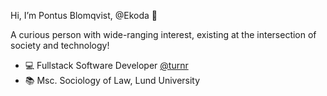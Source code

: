 Hi, I’m Pontus Blomqvist, @Ekoda 👋

A curious person with wide-ranging interest, existing at the intersection of society and technology!

- :computer: Fullstack Software Developer <a href="https://www.turnr.se/">@turnr</a>
- :books: Msc. Sociology of Law, Lund University 
